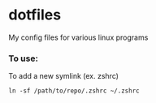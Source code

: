 # dotfiles
My config files for various linux programs

### To use:
To add a new symlink (ex. zshrc)
```
ln -sf /path/to/repo/.zshrc ~/.zshrc
```
